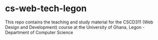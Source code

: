 # cs-web-tech-legon
This repo contains the teaching and study material for the CSCD311 (Web Design and Development) course at the University of Ghana, Legon - Department of Computer Science 
